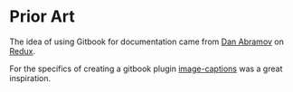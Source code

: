 # Prior Art

The idea of using Gitbook for documentation came from [Dan Abramov](https://github.com/gaearon) on 
[Redux](http://redux.js.org/).

For the specifics of creating a gitbook plugin [image-captions](https://github.com/todvora/gitbook-plugin-image-captions)
was a great inspiration.